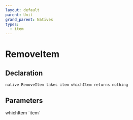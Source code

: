 ```yaml
---
layout: default
parent: Unit
grand_parent: Natives
types:
  - item
---
```


# RemoveItem

## Declaration

```
native RemoveItem takes item whichItem returns nothing
```

## Parameters
<dl>
  <dt>whichItem `item`</dt>
  <dd></dd>
</dl>